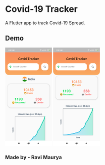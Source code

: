 # Covid-19 Tracker

A Flutter app to track Covid-19 Spread.

## Demo

<img src="assets/ss1.png" width="30%">
<img src="assets/ss2.png" width="30%">

### Made by - Ravi Maurya
